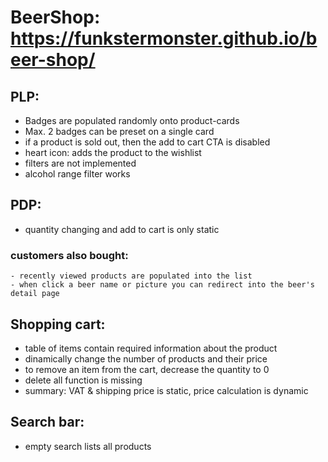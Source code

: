 # BeerShop: https://funkstermonster.github.io/beer-shop/

## PLP:

- Badges are populated randomly onto product-cards
- Max. 2 badges can be preset on a single card
- if a product is sold out, then the add to cart CTA is disabled
- heart icon: adds the product to the wishlist
- filters are not implemented
- alcohol range filter works

## PDP: 

- quantity changing and add to cart is only static
### customers also bought: 
    - recently viewed products are populated into the list
    - when click a beer name or picture you can redirect into the beer's detail page

## Shopping cart: 

- table of items contain required information about the product
- dinamically change the number of products and their price
- to remove an item from the cart, decrease the quantity to 0
- delete all function is missing
- summary: VAT & shipping price is static, price calculation is dynamic

## Search bar: 

- empty search lists all products